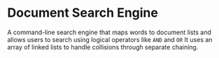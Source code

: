 # Document Search Engine
A command-line search engine that maps words to document lists and allows users to search using logical operators like `AND` and `OR` It uses an array of linked lists to handle collisions through separate chaining. 







